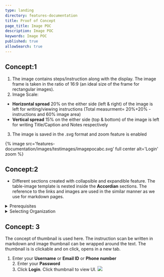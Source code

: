 ```yaml
---
type: landing
directory: features-documentation
title: Proof of Concept
page_title: Image POC
description: Image POC
keywords: Image POC
published: true
allowSearch: true
---
```

## Concept:1

1. The image contains steps/instruction along with the display. The image frame is taken in the ratio of 16:9 (an ideal size of the frame for rectangular images). <br>
2. Image Scale: <br>
- **Horizontal spread** 20% on the either side (left & right) of the image is left for writing/viewing instructions (Total measurment= 20%+20% - instructions and 60% image area)<br>
- **Vertical spread** 15% on the either side (top & bottom) of the image is left for writing Title/Caption and Notes respectively<br>
3. The image is saved in the .svg format and zoom feature is enabled

{% image src='features-documentation/images/testimages/imagepocabc.svg' full center alt='Login' zoom %}

## Concept:2

- Different sections created with collapsible and expandible feature. The table-image template is nested inside the **Accordian** sections. The reference to the links and images are used in the similar manner as we use for markdown pages.

<details>
    <summary>
        Prerequisites
    </summary>
    <table>
       <tr>
        <th style="width:35%;">Step</th>
        <th style="width:65%;">Screen</th>
       </tr>
       <tr>
         <td>1. You are logged in as the administrator<br>2. You are currently on <b>Home</b> page. You want to view, review and analyze content creation or consumption patterns<br>3. You have clicked  <b>Admin Dashboard</b> from the profile drop down 
        </td>
        <td><img src="features-documentation/images/admindashboard/prerequisites.png"></td>
      </tr>
      </table>
    </details>
    
<details>
    <summary>
        Selecting Organization
    </summary>
    <table>
  <tr>
    <th style="width:35%;">Step</th>
    <th style="width:65%;">Screen</th>
  </tr>
  <tr>
    <td>1.Click <b>Select Organization</b> from the drop down, to select the organization for which you require the analytics</td>
     <td><img src="features-documentation/images/admindashboard/selectorg.png"></td>
  </tr>
</table>
    </details>

## Concept: 3


The concept of thumbnail is used here. The instruction scan be written in markdown and image thumbnail can be wrapped around the text. The thumbnail is is clickable and on click, opens in a new tab.


<body>
	<ol>
		<li>
			Enter your <b>Username</b> or <b>Email ID</b> or <b>Phone number</b> <br>2. Enter your <b>Password</b> <br>3. Click <b>Login</b>. Click thumbnail to view UI. <a href="features-documentation/images/testimages/poc_image1.png"  target="_blank"><img src="thumbnail.png"/></a>
		</li>
	</ol>
</body>







    

